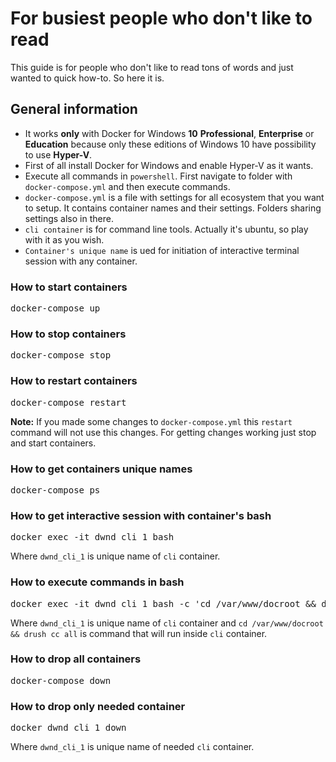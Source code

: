 # For busiest people who don't like to read
This guide is for people who don't like to read tons of words and just wanted to quick how-to. So here it is.

## General information
- It works **only** with Docker for Windows **10** **Professional**, **Enterprise** or **Education** because only these editions of Windows 10 have possibility to use **Hyper-V**.
- First of all install Docker for Windows and enable Hyper-V as it wants.
- Execute all commands in `powershell`. First navigate to folder with `docker-compose.yml` and then execute commands.
- `docker-compose.yml` is a file with settings for all ecosystem that you want to setup. It contains container names and their settings. Folders sharing settings also in there.
- `cli container` is for command line tools. Actually it's ubuntu, so play with it as you wish.
- `Container's unique name` is ued for initiation of interactive terminal session with any container.

### How to start containers 
<pre>docker-compose up</pre>
### How to stop containers
<pre>docker-compose stop</pre>
### How to restart containers
<pre>docker-compose restart</pre>
**Note:** If you made some changes to `docker-compose.yml` this `restart` command will not use this changes. For getting changes working just stop and start containers.
### How to get containers unique names
<pre>docker-compose ps</pre>
### How to get interactive session with container's bash
<pre>docker exec -it dwnd_cli_1 bash</pre>
Where `dwnd_cli_1` is unique name of `cli` container.
### How to execute commands in bash
<pre>docker exec -it dwnd_cli_1 bash -c 'cd /var/www/docroot && drush cc all'</pre>
Where `dwnd_cli_1` is unique name of `cli` container and `cd /var/www/docroot && drush cc all` is command that will run inside `cli` container.
### How to drop all containers
<pre>docker-compose down</pre>
### How to drop only needed container
<pre>docker dwnd_cli_1 down</pre>
Where `dwnd_cli_1` is unique name of needed `cli` container.
